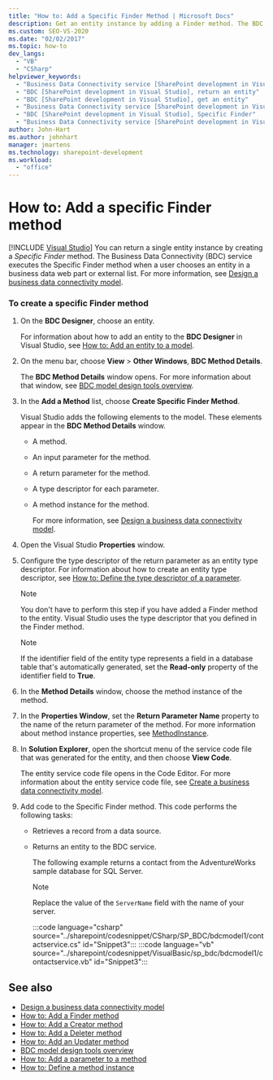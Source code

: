 ```yaml
---
title: "How to: Add a Specific Finder Method | Microsoft Docs"
description: Get an entity instance by adding a Finder method. The BDC service calls the method when a user picks an entity in a business data web part or external list.
ms.custom: SEO-VS-2020
ms.date: "02/02/2017"
ms.topic: how-to
dev_langs:
  - "VB"
  - "CSharp"
helpviewer_keywords:
  - "Business Data Connectivity service [SharePoint development in Visual Studio], Specific Finder"
  - "BDC [SharePoint development in Visual Studio], return an entity"
  - "BDC [SharePoint development in Visual Studio], get an entity"
  - "Business Data Connectivity service [SharePoint development in Visual Studio], return an entity"
  - "BDC [SharePoint development in Visual Studio], Specific Finder"
  - "Business Data Connectivity service [SharePoint development in Visual Studio], get an entity"
author: John-Hart
ms.author: johnhart
manager: jmartens
ms.technology: sharepoint-development
ms.workload:
  - "office"
---
```

# How to: Add a specific Finder method

 [!INCLUDE [Visual Studio](~/includes/applies-to-version/vs-windows-only.md)]
  You can return a single entity instance by creating a *Specific Finder* method. The Business Data Connectivity (BDC) service executes the Specific Finder method when a user chooses an entity in a business data web part or external list. For more information, see [Design a business data connectivity model](../sharepoint/designing-a-business-data-connectivity-model.md).

### To create a specific Finder method

1. On the **BDC Designer**, choose an entity.

    For information about how to add an entity to the **BDC Designer** in Visual Studio, see [How to: Add an entity to a model](../sharepoint/how-to-add-an-entity-to-a-model.md).

2. On the menu bar, choose **View** > **Other Windows**, **BDC Method Details**.

    The **BDC Method Details** window opens. For more information about that window, see [BDC model design tools overview](../sharepoint/bdc-model-design-tools-overview.md).

3. In the **Add a Method** list, choose **Create Specific Finder Method**.

    Visual Studio adds the following elements to the model. These elements appear in the **BDC Method Details** window.

   - A method.

   - An input parameter for the method.

   - A return parameter for the method.

   - A type descriptor for each parameter.

   - A method instance for the method.

     For more information, see [Design a business data connectivity model](../sharepoint/designing-a-business-data-connectivity-model.md).

4. Open the Visual Studio **Properties** window.

5. Configure the type descriptor of the return parameter as an entity type descriptor. For information about how to create an entity type descriptor, see [How to: Define the type descriptor of a parameter](../sharepoint/how-to-define-the-type-descriptor-of-a-parameter.md).

   > [!NOTE]
   > You don't have to perform this step if you have added a Finder method to the entity. Visual Studio uses the type descriptor that you defined in the Finder method.

   > [!NOTE]
   > If the identifier field of the entity type represents a field in a database table that's automatically generated, set the **Read-only** property of the identifier field to **True**.

6. In the **Method Details** window, choose the method instance of the method.

7. In the **Properties Window**, set the **Return Parameter Name** property to the name of the return parameter of the method. For more information about method instance properties, see [MethodInstance](/previous-versions/office/developer/sharepoint-2010/ee556838(v=office.14)).

8. In **Solution Explorer**, open the shortcut menu of the service code file that was generated for the entity, and then choose **View Code**.

    The entity service code file opens in the Code Editor. For more information about the entity service code file, see [Create a business data connectivity model](../sharepoint/creating-a-business-data-connectivity-model.md).

9. Add code to the Specific Finder method. This code performs the following tasks:

   - Retrieves a record from a data source.

   - Returns an entity to the BDC service.

     The following example returns a contact from the AdventureWorks sample database for SQL Server.

     > [!NOTE]
     > Replace the value of the `ServerName` field with the name of your server.

     :::code language="csharp" source="../sharepoint/codesnippet/CSharp/SP_BDC/bdcmodel1/contactservice.cs" id="Snippet3":::
     :::code language="vb" source="../sharepoint/codesnippet/VisualBasic/sp_bdc/bdcmodel1/contactservice.vb" id="Snippet3":::

## See also
- [Design a business data connectivity model](../sharepoint/designing-a-business-data-connectivity-model.md)
- [How to: Add a Finder method](../sharepoint/how-to-add-a-finder-method.md)
- [How to: Add a Creator method](../sharepoint/how-to-add-a-creator-method.md)
- [How to: Add a Deleter method](../sharepoint/how-to-add-a-deleter-method.md)
- [How to: Add an Updater method](../sharepoint/how-to-add-an-updater-method.md)
- [BDC model design tools overview](../sharepoint/bdc-model-design-tools-overview.md)
- [How to: Add a parameter to a method](../sharepoint/how-to-add-a-parameter-to-a-method.md)
- [How to: Define a method instance](../sharepoint/how-to-define-a-method-instance.md)
